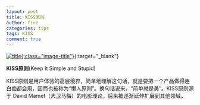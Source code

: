 ```yaml
---
layout: post
title: KISS原则
author: fire
categories: tips 
tags: KISS
comment: true
---
```


[![title](https://image.sideproject.cn/titlex/titlex_152.jpg){:class="image-title"}](https://image.sideproject.cn/titlex/titlex_152.jpg){:target="_blank"}

**KISS原则**(Keep It Simple and Stupid)

KISS原则是用户体验的高层境界，简单地理解这句话，就是要把一个产品做得连白痴都会用，因而也被称为“懒人原则”。换句话说来，“简单就是美”。KISS原则源于 David Mamet（大卫马梅）的电影理论，后来被逐渐延伸扩展到其他领域。